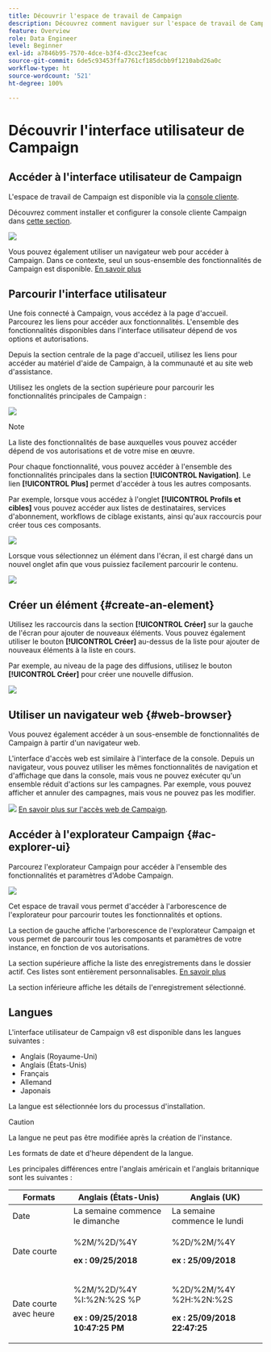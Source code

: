 ```yaml
---
title: Découvrir l'espace de travail de Campaign
description: Découvrez comment naviguer sur l'espace de travail de Campaign, et l'utiliser.
feature: Overview
role: Data Engineer
level: Beginner
exl-id: a7846b95-7570-4dce-b3f4-d3cc23eefcac
source-git-commit: 6de5c93453ffa7761cf185dcbb9f1210abd26a0c
workflow-type: ht
source-wordcount: '521'
ht-degree: 100%

---
```


# Découvrir l&#39;interface utilisateur de Campaign

## Accéder à l&#39;interface utilisateur de Campaign

L&#39;espace de travail de Campaign est disponible via la [console cliente](../architecture/general-architecture.md).

Découvrez comment installer et configurer la console cliente Campaign dans [cette section](../start/connect.md).

![](assets/home-page.png)

Vous pouvez également utiliser un navigateur web pour accéder à Campaign. Dans ce contexte, seul un sous-ensemble des fonctionnalités de Campaign est disponible. [En savoir plus](#web-browser)

## Parcourir l&#39;interface utilisateur

Une fois connecté à Campaign, vous accédez à la page d&#39;accueil. Parcourez les liens pour accéder aux fonctionnalités. L&#39;ensemble des fonctionnalités disponibles dans l&#39;interface utilisateur dépend de vos options et autorisations.

Depuis la section centrale de la page d&#39;accueil, utilisez les liens pour accéder au matériel d&#39;aide de Campaign, à la communauté et au site web d&#39;assistance.

Utilisez les onglets de la section supérieure pour parcourir les fonctionnalités principales de Campaign :

![](assets/overview-home.png)

>[!NOTE]
>
>La liste des fonctionnalités de base auxquelles vous pouvez accéder dépend de vos autorisations et de votre mise en œuvre.

Pour chaque fonctionnalité, vous pouvez accéder à l&#39;ensemble des fonctionnalités principales dans la section **[!UICONTROL Navigation]**. Le lien **[!UICONTROL Plus]** permet d&#39;accéder à tous les autres composants.

Par exemple, lorsque vous accédez à l&#39;onglet **[!UICONTROL Profils et cibles]** vous pouvez accéder aux listes de destinataires, services d&#39;abonnement, workflows de ciblage existants, ainsi qu&#39;aux raccourcis pour créer tous ces composants.

![](assets/overview-list.png)

Lorsque vous sélectionnez un élément dans l&#39;écran, il est chargé dans un nouvel onglet afin que vous puissiez facilement parcourir le contenu.

![](assets/new-tab.png)

## Créer un élément {#create-an-element}

Utilisez les raccourcis dans la section **[!UICONTROL Créer]** sur la gauche de l&#39;écran pour ajouter de nouveaux éléments. Vous pouvez également utiliser le bouton **[!UICONTROL Créer]** au-dessus de la liste pour ajouter de nouveaux éléments à la liste en cours.

Par exemple, au niveau de la page des diffusions, utilisez le bouton **[!UICONTROL Créer]** pour créer une nouvelle diffusion.

![](assets/new-recipient.png)

## Utiliser un navigateur web {#web-browser}

Vous pouvez également accéder à un sous-ensemble de fonctionnalités de Campaign à partir d&#39;un navigateur web.

L&#39;interface d&#39;accès web est similaire à l&#39;interface de la console. Depuis un navigateur, vous pouvez utiliser les mêmes fonctionnalités de navigation et d&#39;affichage que dans la console, mais vous ne pouvez exécuter qu&#39;un ensemble réduit d&#39;actions sur les campagnes. Par exemple, vous pouvez afficher et annuler des campagnes, mais vous ne pouvez pas les modifier.

![](../assets/do-not-localize/glass.png) [En savoir plus sur l&#39;accès web de Campaign](../start/connect.md#web-access).

## Accéder à l&#39;explorateur Campaign {#ac-explorer-ui}

Parcourez l&#39;explorateur Campaign pour accéder à l&#39;ensemble des fonctionnalités et paramètres d&#39;Adobe Campaign.

![](assets/explorer.png)

Cet espace de travail vous permet d&#39;accéder à l&#39;arborescence de l&#39;explorateur pour parcourir toutes les fonctionnalités et options.

La section de gauche affiche l&#39;arborescence de l&#39;explorateur Campaign et vous permet de parcourir tous les composants et paramètres de votre instance, en fonction de vos autorisations.

La section supérieure affiche la liste des enregistrements dans le dossier actif. Ces listes sont entièrement personnalisables. [En savoir plus](customize-ui.md)

La section inférieure affiche les détails de l&#39;enregistrement sélectionné.


## Langues

L&#39;interface utilisateur de Campaign v8 est disponible dans les langues suivantes :

* Anglais (Royaume-Uni)
* Anglais (États-Unis)
* Français
* Allemand
* Japonais

La langue est sélectionnée lors du processus d&#39;installation.

>[!CAUTION]
>
>La langue ne peut pas être modifiée après la création de l&#39;instance.

Les formats de date et d&#39;heure dépendent de la langue.


Les principales différences entre l&#39;anglais américain et l&#39;anglais britannique sont les suivantes :

<table> 
 <thead> 
  <tr> 
   <th> Formats<br /> </th> 
   <th> Anglais (États-Unis)<br /> </th> 
   <th> Anglais (UK)<br /> </th> 
  </tr> 
 </thead> 
 <tbody> 
  <tr> 
   <td> Date<br /> </td> 
   <td> La semaine commence le dimanche<br /> </td> 
   <td> La semaine commence le lundi<br /> </td> 
  </tr> 
  <tr> 
   <td> Date courte<br /> </td> 
   <td> <p>%2M/%2D/%4Y</p><p><strong>ex : 09/25/2018</strong></p> </td> 
   <td> <p>%2D/%2M/%4Y</p><p><strong>ex : 25/09/2018</strong></p> </td> 
  </tr> 
  <tr> 
   <td> Date courte avec heure<br /> </td> 
   <td> <p>%2M/%2D/%4Y %I:%2N:%2S %P</p><p><strong>ex : 09/25/2018 10:47:25 PM</strong></p> </td> 
   <td> <p>%2D/%2M/%4Y %2H:%2N:%2S</p><p><strong>ex : 25/09/2018 22:47:25</strong></p> </td> 
  </tr> 
 </tbody> 
</table>
